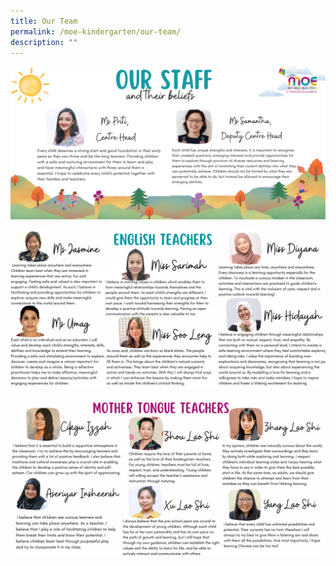 ```yaml
---
title: Our Team
permalink: /moe-kindergarten/our-team/
description: ""
---
```

![](/images/2023%20MK/MK%20Staff_v2_Page_1.png)

![](/images/2023%20MK/MK%20Staff_v2_Page_2.png)

![](/images/2023%20MK/MK%20Staff_v2_Page_3.png)

